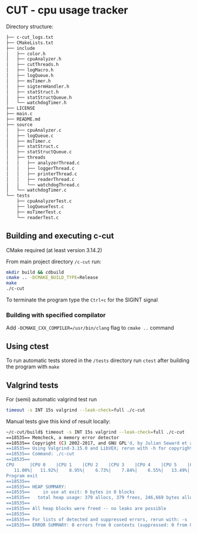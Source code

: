 # CUT - cpu usage tracker

Directory structure:
```bash
├── c-cut_logs.txt
├── CMakeLists.txt
├── include
│   ├── color.h
│   ├── cpuAnalyzer.h
│   ├── cutThreads.h
│   ├── logMacro.h
│   ├── logQueue.h
│   ├── msTimer.h
│   ├── sigtermHandler.h
│   ├── statStruct.h
│   ├── statStructQueue.h
│   └── watchdogTimer.h
├── LICENSE
├── main.c
├── README.md
├── source
│   ├── cpuAnalyzer.c
│   ├── logQueue.c
│   ├── msTimer.c
│   ├── statStruct.c
│   ├── statStructQueue.c
│   ├── threads
│   │   ├── analyzerThread.c
│   │   ├── loggerThread.c
│   │   ├── printerThread.c
│   │   ├── readerThread.c
│   │   └── watchdogThread.c
│   └── watchdogTimer.c
└── tests
    ├── cpuAnalyzerTest.c
    ├── logQueueTest.c
    ├── msTimerTest.c
    └── readerTest.c
```

## Building and executing c-cut

CMake required (at least version 3.14.2)

From main project directory `/c-cut` run:
```bash
mkdir build && cdbuild
cmake .. -DCMAKE_BUILD_TYPE=Release
make
./c-cut
```

To terminate the program type the `Ctrl+c` for the SIGINT signal

### Building with specified compilator

Add `-DCMAKE_CXX_COMPILER=/usr/bin/clang` flag to `cmake ..` command

## Using ctest

To run automatic tests stored in the `/tests` directory run `ctest` after building the program with `make`

## Valgrind tests

For (semi) automatic valgrind test run 
```bash
timeout -s INT 15s valgrind --leak-check=full ./c-cut
```

Manual tests give this kind of result locally:
```bash
~/c-cut/build$ timeout -s INT 15s valgrind --leak-check=full ./c-cut
==18535== Memcheck, a memory error detector
==18535== Copyright (C) 2002-2017, and GNU GPL'd, by Julian Seward et al.
==18535== Using Valgrind-3.15.0 and LibVEX; rerun with -h for copyright info
==18535== Command: ./c-cut
==18535== 
CPU      |CPU 0    |CPU 1    |CPU 2    |CPU 3    |CPU 4    |CPU 5    |CPU 6    |CPU 7    |
   11.00%|   11.92%|    8.95%|    6.73%|    7.84%|    6.55%|   13.49%|   15.43%|   13.73%|User signal 2
Program exit
==18535== 
==18535== HEAP SUMMARY:
==18535==     in use at exit: 0 bytes in 0 blocks
==18535==   total heap usage: 379 allocs, 379 frees, 246,669 bytes allocated
==18535== 
==18535== All heap blocks were freed -- no leaks are possible
==18535== 
==18535== For lists of detected and suppressed errors, rerun with: -s
==18535== ERROR SUMMARY: 0 errors from 0 contexts (suppressed: 0 from 0)
```